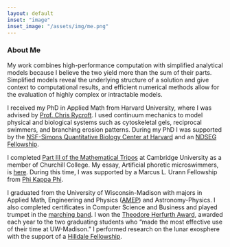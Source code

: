 ```yaml
---
layout: default
inset: "image"
inset_image: "/assets/img/me.png"
---
```


### About Me

My work combines high-performance computation with simplified analytical models because I believe the two yield more than the sum of their parts. Simplified models reveal the underlying structure of a solution and give context to computational results, and efficient numerical methods allow for the evaluation of highly complex or intractable models.

I received my PhD in Applied Math from Harvard University, where I was advised by [Prof. Chris Rycroft](https://people.seas.harvard.edu/~chr). I used continuum mechanics to model physical and biological systems such as cytoskeletal gels, reciprocal swimmers, and branching erosion patterns.  During my PhD I was supported by the [NSF-Simons Quantitative Biology Center at Harvard](https://quantbio.harvard.edu) and an [NDSEG Fellowship](https://ndseg.sysplus.com).

I completed [Part III of the Mathematical Tripos](https://www.maths.cam.ac.uk/postgrad/part-iii/current) at Cambridge University as a member of Churchill College. My essay, Artificial phoretic microswimmers, is [here](/assets/files/essay.pdf). During this time, I was supported by a Marcus L. Urann Fellowship from [Phi Kappa Phi](https://phikappaphi.org).

I graduated from the University of Wisconsin-Madison with majors in Applied Math, Engineering and Physics ([AMEP](https://amep.math.wisc.edu)) and Astronomy-Physics. I also completed certificates in Computer Science and Business and played trumpet in the [marching band](https://badgerband.wisc.edu). I won the [Theodore Herfurth Award](https://awards.advising.wisc.edu/all-scholarships/theodore-herfurth-and-teddy-kubly-awards/), awarded each year to the two graduating students who “made the most effective use of their time at UW-Madison.” I performed research on the lunar exosphere with the support of a [Hilldale Fellowship](https://awards.advising.wisc.edu/all-scholarships/hilldale-undergraduatefaculty-research-fellowship/).
